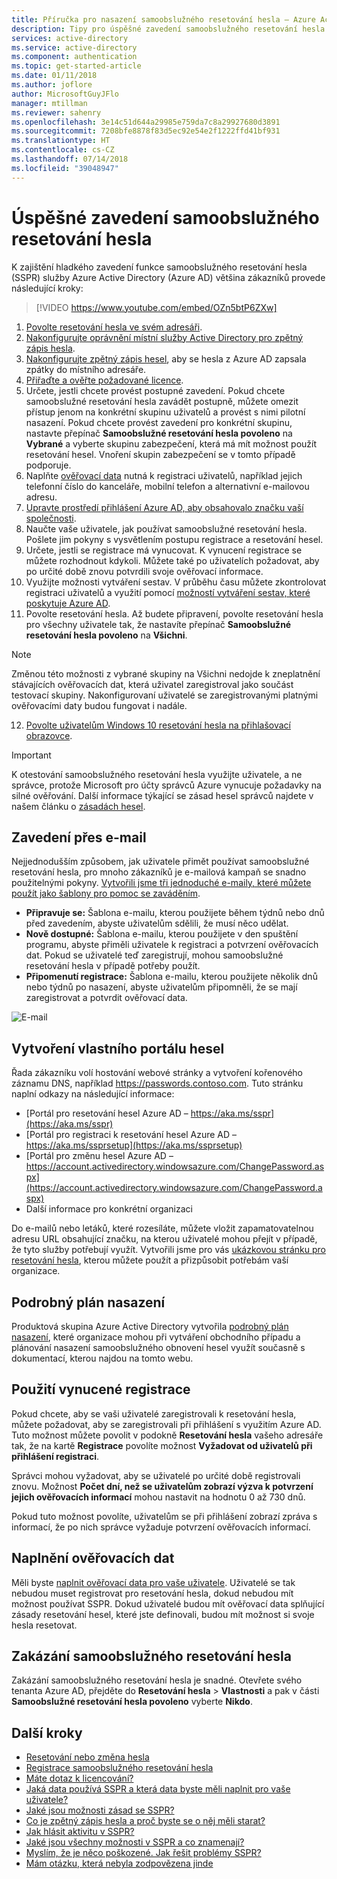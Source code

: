 ```yaml
---
title: Příručka pro nasazení samoobslužného resetování hesla – Azure Active Directory
description: Tipy pro úspěšné zavedení samoobslužného resetování hesla Azure AD
services: active-directory
ms.service: active-directory
ms.component: authentication
ms.topic: get-started-article
ms.date: 01/11/2018
ms.author: joflore
author: MicrosoftGuyJFlo
manager: mtillman
ms.reviewer: sahenry
ms.openlocfilehash: 3e14c51d644a29985e759da7c8a29927680d3891
ms.sourcegitcommit: 7208bfe8878f83d5ec92e54e2f1222ffd41bf931
ms.translationtype: HT
ms.contentlocale: cs-CZ
ms.lasthandoff: 07/14/2018
ms.locfileid: "39048947"
---
```

# <a name="how-to-successfully-roll-out-self-service-password-reset"></a>Úspěšné zavedení samoobslužného resetování hesla

K zajištění hladkého zavedení funkce samoobslužného resetování hesla (SSPR) služby Azure Active Directory (Azure AD) většina zákazníků provede následující kroky:

> [!VIDEO https://www.youtube.com/embed/OZn5btP6ZXw]

1. [Povolte resetování hesla ve svém adresáři](quickstart-sspr.md).
2. [Nakonfigurujte oprávnění místní služby Active Directory pro zpětný zápis hesla](howto-sspr-writeback.md#active-directory-permissions).
3. [Nakonfigurujte zpětný zápis hesel](howto-sspr-writeback.md#configure-password-writeback), aby se hesla z Azure AD zapsala zpátky do místního adresáře.
4. [Přiřaďte a ověřte požadované licence](concept-sspr-licensing.md).
5. Určete, jestli chcete provést postupné zavedení. Pokud chcete samoobslužné resetování hesla zavádět postupně, můžete omezit přístup jenom na konkrétní skupinu uživatelů a provést s nimi pilotní nasazení. Pokud chcete provést zavedení pro konkrétní skupinu, nastavte přepínač **Samoobslužné resetování hesla povoleno** na **Vybrané** a vyberte skupinu zabezpečení, která má mít možnost použít resetování hesel.  Vnoření skupin zabezpečení se v tomto případě podporuje.
6. Naplňte [ověřovací data](howto-sspr-authenticationdata.md) nutná k registraci uživatelů, například jejich telefonní číslo do kanceláře, mobilní telefon a alternativní e-mailovou adresu.
7. [Upravte prostředí přihlášení Azure AD, aby obsahovalo značku vaší společnosti](concept-sspr-customization.md).
8. Naučte vaše uživatele, jak používat samoobslužné resetování hesla. Pošlete jim pokyny s vysvětlením postupu registrace a resetování hesel.
9. Určete, jestli se registrace má vynucovat. K vynucení registrace se můžete rozhodnout kdykoli. Můžete také po uživatelích požadovat, aby po určité době znovu potvrdili svoje ověřovací informace.
10. Využijte možnosti vytváření sestav. V průběhu času můžete zkontrolovat registraci uživatelů a využití pomocí [možností vytváření sestav, které poskytuje Azure AD](howto-sspr-reporting.md).
11. Povolte resetování hesla. Až budete připravení, povolte resetování hesla pro všechny uživatele tak, že nastavíte přepínač **Samoobslužné resetování hesla povoleno** na **Všichni**. 

   > [!NOTE]
   > Změnou této možnosti z vybrané skupiny na Všichni nedojde k zneplatnění stávajících ověřovacích dat, která uživatel zaregistroval jako součást testovací skupiny. Nakonfigurovaní uživatelé se zaregistrovanými platnými ověřovacími daty budou fungovat i nadále.

12. [Povolte uživatelům Windows 10 resetování hesla na přihlašovací obrazovce](tutorial-sspr-windows.md).

   > [!IMPORTANT]
   > K otestování samoobslužného resetování hesla využijte uživatele, a ne správce, protože Microsoft pro účty správců Azure vynucuje požadavky na silné ověřování. Další informace týkající se zásad hesel správců najdete v našem článku o [zásadách hesel](concept-sspr-policy.md#administrator-password-policy-differences).

## <a name="email-based-rollout"></a>Zavedení přes e-mail

Nejjednodušším způsobem, jak uživatele přimět používat samoobslužné resetování hesla, pro mnoho zákazníků je e-mailová kampaň se snadno použitelnými pokyny. [Vytvořili jsme tři jednoduché e-maily, které můžete použít jako šablony pro pomoc se zaváděním](https://www.microsoft.com/download/details.aspx?id=56768).

* **Připravuje se:** Šablona e-mailu, kterou použijete během týdnů nebo dnů před zavedením, abyste uživatelům sdělili, že musí něco udělat.
* **Nově dostupné:** Šablona e-mailu, kterou použijete v den spuštění programu, abyste přiměli uživatele k registraci a potvrzení ověřovacích dat. Pokud se uživatelé teď zaregistrují, mohou samoobslužné resetování hesla v případě potřeby použít.
* **Připomenutí registrace:** Šablona e-mailu, kterou použijete několik dnů nebo týdnů po nasazení, abyste uživatelům připomněli, že se mají zaregistrovat a potvrdit ověřovací data.

![E-mail][Email]

## <a name="create-your-own-password-portal"></a>Vytvoření vlastního portálu hesel

Řada zákazníku volí hostování webové stránky a vytvoření kořenového záznamu DNS, například https://passwords.contoso.com. Tuto stránku naplní odkazy na následující informace:

* [Portál pro resetování hesel Azure AD – https://aka.ms/sspr](https://aka.ms/sspr)
* [Portál pro registraci k resetování hesel Azure AD – https://aka.ms/ssprsetup](https://aka.ms/ssprsetup)
* [Portál pro změnu hesel Azure AD – https://account.activedirectory.windowsazure.com/ChangePassword.aspx](https://account.activedirectory.windowsazure.com/ChangePassword.aspx)
* Další informace pro konkrétní organizaci

Do e-mailů nebo letáků, které rozesíláte, můžete vložit zapamatovatelnou adresu URL obsahující značku, na kterou uživatelé mohou přejít v případě, že tyto služby potřebují využít. Vytvořili jsme pro vás [ukázkovou stránku pro resetování hesla](https://github.com/ajamess/password-reset-page), kterou můžete použít a přizpůsobit potřebám vaší organizace.

## <a name="step-by-step-deployment-plan"></a>Podrobný plán nasazení

Produktová skupina Azure Active Directory vytvořila [podrobný plán nasazení](https://aka.ms/SSPRDeploymentPlan), které organizace mohou při vytváření obchodního případu a plánování nasazení samoobslužného obnovení hesel využít současně s dokumentací, kterou najdou na tomto webu.

## <a name="use-enforced-registration"></a>Použití vynucené registrace

Pokud chcete, aby se vaši uživatelé zaregistrovali k resetování hesla, můžete požadovat, aby se zaregistrovali při přihlášení s využitím Azure AD. Tuto možnost můžete povolit v podokně **Resetování hesla** vašeho adresáře tak, že na kartě **Registrace** povolíte možnost **Vyžadovat od uživatelů při přihlášení registraci**.

Správci mohou vyžadovat, aby se uživatelé po určité době registrovali znovu. Možnost **Počet dní, než se uživatelům zobrazí výzva k potvrzení jejich ověřovacích informací** mohou nastavit na hodnotu 0 až 730 dnů.

Pokud tuto možnost povolíte, uživatelům se při přihlášení zobrazí zpráva s informací, že po nich správce vyžaduje potvrzení ověřovacích informací.

## <a name="populate-authentication-data"></a>Naplnění ověřovacích dat

Měli byste [naplnit ověřovací data pro vaše uživatele](howto-sspr-authenticationdata.md). Uživatelé se tak nebudou muset registrovat pro resetování hesla, dokud nebudou mít možnost používat SSPR. Dokud uživatelé budou mít ověřovací data splňující zásady resetování hesel, které jste definovali, budou mít možnost si svoje hesla resetovat.

## <a name="disable-self-service-password-reset"></a>Zakázání samoobslužného resetování hesla

Zakázání samoobslužného resetování hesla je snadné. Otevřete svého tenanta Azure AD, přejděte do **Resetování hesla** > **Vlastnosti** a pak v části **Samoobslužné resetování hesla povoleno** vyberte **Nikdo**.

## <a name="next-steps"></a>Další kroky

* [Resetování nebo změna hesla](../user-help/active-directory-passwords-update-your-own-password.md)
* [Registrace samoobslužného resetování hesla](../user-help/active-directory-passwords-reset-register.md)
* [Máte dotaz k licencování?](concept-sspr-licensing.md)
* [Jaká data používá SSPR a která data byste měli naplnit pro vaše uživatele?](howto-sspr-authenticationdata.md)
* [Jaké jsou možnosti zásad se SSPR?](concept-sspr-policy.md)
* [Co je zpětný zápis hesla a proč byste se o něj měli starat?](howto-sspr-writeback.md)
* [Jak hlásit aktivitu v SSPR?](howto-sspr-reporting.md)
* [Jaké jsou všechny možnosti v SSPR a co znamenají?](concept-sspr-howitworks.md)
* [Myslím, že je něco poškozené. Jak řešit problémy SSPR?](active-directory-passwords-troubleshoot.md)
* [Mám otázku, která nebyla zodpovězena jinde](active-directory-passwords-faq.md)

[Email]: ./media/howto-sspr-deployment/sspr-emailtemplates.png "Přizpůsobení těchto e-mailových šablon podle požadavků vaší organizace"
